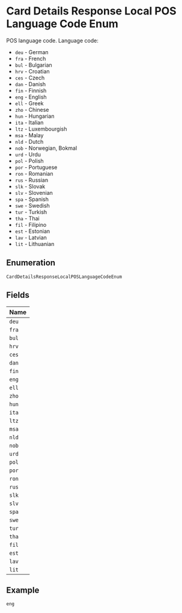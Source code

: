 
# Card Details Response Local POS Language Code Enum

POS language code. Language code:

* `deu` - German
* `fra` - French
* `bul` - Bulgarian
* `hrv` - Croatian
* `ces` - Czech
* `dan` - Danish
* `fin` - Finnish
* `eng` - English
* `ell` - Greek
* `zho` - Chinese
* `hun` - Hungarian
* `ita` - Italian
* `ltz` - Luxembourgish
* `msa` - Malay
* `nld` - Dutch
* `nob` - Norwegian, Bokmal
* `urd` - Urdu
* `pol` - Polish
* `por` - Portuguese
* `ron` - Romanian
* `rus` - Russian
* `slk` - Slovak
* `slv` - Slovenian
* `spa` - Spanish
* `swe` - Swedish
* `tur` - Turkish
* `tha` - Thai
* `fil` - Filipino
* `est` - Estonian
* `lav` - Latvian
* `lit` - Lithuanian

## Enumeration

`CardDetailsResponseLocalPOSLanguageCodeEnum`

## Fields

| Name |
|  --- |
| `deu` |
| `fra` |
| `bul` |
| `hrv` |
| `ces` |
| `dan` |
| `fin` |
| `eng` |
| `ell` |
| `zho` |
| `hun` |
| `ita` |
| `ltz` |
| `msa` |
| `nld` |
| `nob` |
| `urd` |
| `pol` |
| `por` |
| `ron` |
| `rus` |
| `slk` |
| `slv` |
| `spa` |
| `swe` |
| `tur` |
| `tha` |
| `fil` |
| `est` |
| `lav` |
| `lit` |

## Example

```
eng
```

